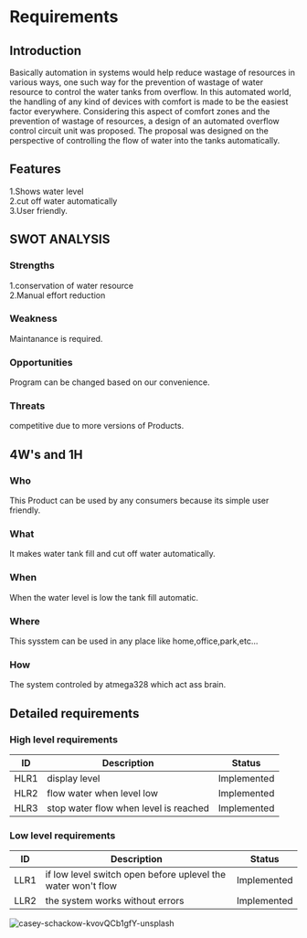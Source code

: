 # Requirements
  ## Introduction

Basically  automation  in  systems  would  help  reduce  wastage  of  resources  in  various  ways,  one  such  way  for  the 
prevention  of  wastage  of  water  resource  to  control  the  water  tanks  from  overflow.  In  this  automated  world,  the 
handling  of  any  kind  of  devices  with  comfort  is  made  to  be  the  easiest  factor  everywhere.  Considering  this  aspect 
of  comfort  zones  and  the  prevention  of  wastage  of  resources,  a  design  of  an  automated  overflow  control  circuit 
unit  was  proposed.  The  proposal  was  designed  on  the  perspective  of  controlling  the  flow  of  water 
into  the  tanks  automatically. 
  ## Features
1.Shows water level <br />
2.cut off water automatically <br />
3.User friendly.
 ## SWOT ANALYSIS
  ### Strengths
 1.conservation of water resource <br /> 
 2.Manual effort reduction 
   ### Weakness
 Maintanance is required.  
  ### Opportunities

Program can be changed based on our convenience.
  ### Threats

competitive due to more versions of Products.
 ## 4W's and 1H
  ### Who
This Product can be used by any consumers because its simple user friendly.
  ### What

It makes water tank fill and cut off water automatically. 
  ### When

When the water level is low the tank fill automatic. 
  ### Where

This sysstem can be used in any place like home,office,park,etc...
  ### How

The system controled by atmega328 which act ass brain.
 ## Detailed requirements
  ### High level requirements 

| ID | Description | Status |
| ------ | ------ | ------ |
| HLR1 | display level | Implemented |
| HLR2 | flow water when level low | Implemented
| HLR3 | stop water flow when level is reached| Implemented
  ### Low level requirements 

| ID | Description | Status |
| ------ | ------ | ------ |
| LLR1 | if low level switch open before uplevel the water won't flow | Implemented |
| LLR2 | the system works without errors |Implemented


![casey-schackow-kvovQCb1gfY-unsplash](https://user-images.githubusercontent.com/101939465/164466437-5ee1a874-3012-444f-add0-356c04570940.jpg)
